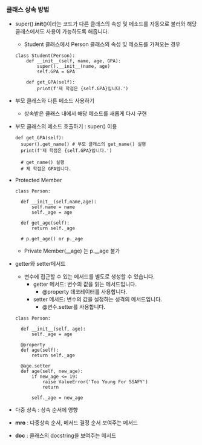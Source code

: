 ### 클래스 상속 방법
- super().__init__()이라는 코드가 다른 클래스의 속성 및 메소드를 자동으로 불러와 해당 클래스에서도 사용이 가능하도록 해줍니다.
  - Student 클래스에서 Person 클래스의 속성 및 메소드를 가져오는 경우
  ```
  class Student(Person):
      def __init__(self, name, age, GPA):
          super().__init__(name, age)
          self.GPA = GPA

      def get_GPA(self):
          print(f'제 학점은 {self.GPA}입니다.')
  ```
- 부모 클래스와 다른 메소드 사용하기
  - 상속받은 클래스 내에서 해당 메소드를 새롭게 다시 구현
- 부모 클래스의 메소드 호출하기 : super() 이용
  ```
  def get_GPA(self):
    super().get_name() # 부모 클래스의 get_name() 실행
    print(f'제 학점은 {self.GPA}입니다.')
    
    # get_name() 실행
    # 제 학점은 GPA입니다. 
  ```

- Protected Member
  ```
  class Person:
    
    def __init__(self,name,age):
        self.name = name
        self._age = age

    def get_age(self):
        return self._age
        
    # p.get_age() or p._age
  ```
  - Private Member(__age) 는 p.__age 불가
  
- getter와 setter메서드
  - 변수에 접근할 수 있는 메서드를 별도로 생성할 수 있습니다.
    - getter 메서드: 변수의 값을 읽는 메서드입니다.
      - @property 데코레이터를 사용합니다.
    - setter 메서드: 변수의 값을 설정하는 성격의 메서드입니다.
      - @변수.setter를 사용합니다.
  ```
  class Person:
    
    def __init__(self, age):
        self._age = age 
        
    @property
    def age(self):
        return self._age
    
    @age.setter
    def age(self, new_age):
        if new_age <= 19:
            raise ValueError('Too Young For SSAFY')
            return
        
        self._age = new_age
  ```
- 다중 상속 : 상속 순서에 영향
- __mro__ : 다중상속 순서, 메서드 결정 순서 보여주는 메서드 
- __doc__ : 클래스의 docstring을 보여주는 메서드
